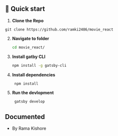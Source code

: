 ## 🚀 Quick start


1.  **Clone the Repo**
```
git clone https://github.com/ramki2486/movie_react
```

2.  **Navigate to folder**

    ```sh
    cd movie_react/
    ```

3.  **Install gatby CLI**

    ```sh
    npm install -g gatsby-cli
    ```

4.  **Install dependencies**

    ```sh
     npm install
    ```

5.  **Run the devlopment**

    ```sh
     gatsby develop
    ```


## Documented

 - By Rama Kishore
